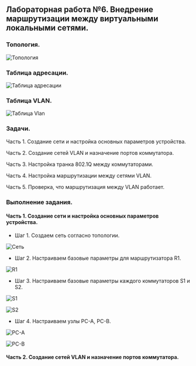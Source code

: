 ## Лабораторная работа №6. Внедрение маршрутизации между виртуальными локальными сетями.

### Топология.

![Топология](https://github.com/Shure0407/Network_engineer/assets/162669909/8c365b50-11e6-412a-845c-c4205f9b7a3b)

### Таблица адресации.

![Таблица адресации](https://github.com/Shure0407/Network_engineer/assets/162669909/42b2af2a-4c7a-46eb-8a1f-b4a16c7d7fdf)

### Таблица VLAN.

![Таблица Vlan](https://github.com/Shure0407/Network_engineer/assets/162669909/191569c1-5fbe-4fcd-aeb9-2d46b744f0ba)

### Задачи.

Часть 1. Создание сети и настройка основных параметров устройства.

Часть 2. Создание сетей VLAN и назначение портов коммутатора.

Часть 3. Настройка транка 802.1Q между коммутаторами.

Часть 4. Настройка маршрутизации между сетями VLAN.

Часть 5. Проверка, что маршрутизация между VLAN работает.

### Выполнение задания.

#### Часть 1. Создание сети и настройка основных параметров устройства.

- Шаг 1. Создаем сеть согласно топологии.

![Сеть](https://github.com/Shure0407/Network_engineer/assets/162669909/53d79953-7688-4ac3-bfe0-5159054e60ea)

- Шаг 2. Настраиваем базовые параметры для маршрутизатора R1.

![R1](https://github.com/Shure0407/Network_engineer/assets/162669909/e7a054f6-2015-4d17-843c-b2abff4cf328)

- Шаг 3. Настраиваем базовые параметры каждого коммутаторов S1 и S2.

![S1](https://github.com/Shure0407/Network_engineer/assets/162669909/f64aae40-4971-4b28-b6db-7b1a56f37778)

![S2](https://github.com/Shure0407/Network_engineer/assets/162669909/0af2b1f6-3f53-43d3-9225-450088a41504)

- Шаг 4. Настраиваем узлы PC-A, PC-B.

![PC-A](https://github.com/Shure0407/Network_engineer/assets/162669909/fc58bb35-010c-40d9-934f-3b7fde835425)

![PC-B](https://github.com/Shure0407/Network_engineer/assets/162669909/090d00f1-492a-4ce0-a919-9c357f3fa7e5)

#### Часть 2. Создание сетей VLAN и назначение портов коммутатора.


























































































